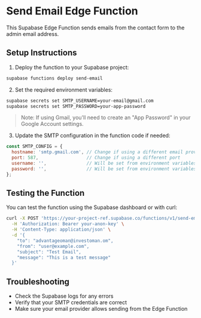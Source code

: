 # Send Email Edge Function

This Supabase Edge Function sends emails from the contact form to the admin email address.

## Setup Instructions

1. Deploy the function to your Supabase project:

```bash
supabase functions deploy send-email
```

2. Set the required environment variables:

```bash
supabase secrets set SMTP_USERNAME=your-email@gmail.com
supabase secrets set SMTP_PASSWORD=your-app-password
```

> Note: If using Gmail, you'll need to create an "App Password" in your Google Account settings.

3. Update the SMTP configuration in the function code if needed:

```javascript
const SMTP_CONFIG = {
  hostname: 'smtp.gmail.com', // Change if using a different email provider
  port: 587,                  // Change if using a different port
  username: '',               // Will be set from environment variables
  password: '',               // Will be set from environment variables
};
```

## Testing the Function

You can test the function using the Supabase dashboard or with curl:

```bash
curl -X POST 'https://your-project-ref.supabase.co/functions/v1/send-email' \
  -H 'Authorization: Bearer your-anon-key' \
  -H 'Content-Type: application/json' \
  -d '{
    "to": "advantageoman@investoman.om",
    "from": "user@example.com",
    "subject": "Test Email",
    "message": "This is a test message"
  }'
```

## Troubleshooting

- Check the Supabase logs for any errors
- Verify that your SMTP credentials are correct
- Make sure your email provider allows sending from the Edge Function 